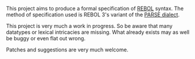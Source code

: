 This project aims to produce a formal specification of [REBOL][1] syntax. The
method of specification used is REBOL 3's variant of the [PARSE dialect][2].

[1]: http://www.rebol.com/
[2]: http://www.rebol.com/r3/docs/concepts/parsing-summary.html

This project is very much a work in progress. So be aware that many datatypes
or lexical intricacies are missing. What already exists may as well be buggy or
even flat out wrong.

Patches and suggestions are very much welcome.
